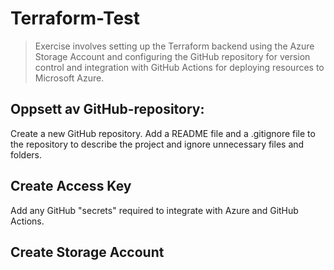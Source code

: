 # Terraform-Test
> Exercise involves setting up the Terraform backend using the Azure Storage Account
> and configuring the GitHub repository for version control and integration with GitHub Actions for deploying resources to Microsoft Azure.

## Oppsett av GitHub-repository: 
Create a new GitHub repository.
Add a README file and a .gitignore file to the repository to describe the project and ignore unnecessary files and folders.
## Create  Access Key
Add any GitHub "secrets" required to integrate with Azure and GitHub Actions.
## Create Storage Account

